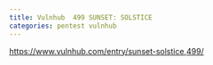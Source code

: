 ```yaml
---
title: Vulnhub	499	SUNSET: SOLSTICE
categories: pentest vulnhub
---
```


https://www.vulnhub.com/entry/sunset-solstice,499/
